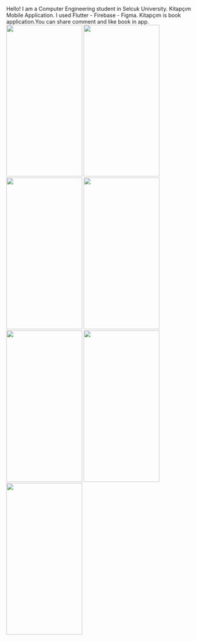 Hello! I am a Computer Engineering student in Selcuk University.
Kitapçım Mobile Application.
I used Flutter - Firebase - Figma.
Kitapçım is book application.You can share comment and like book in app.
<img src ="https://user-images.githubusercontent.com/70198902/205132912-aea28c52-606a-4ff3-9892-fe420b1ac722.png" width="200" height="400"/>
<img src ="https://user-images.githubusercontent.com/70198902/205132928-4819d1fc-8329-43c3-a458-8fe9109d98e6.png" width="200" height="400"/>
<img src ="https://user-images.githubusercontent.com/70198902/205132964-61604393-fc19-411a-afc6-27c7bd965db1.png" width="200" height="400"/>
<img src ="https://user-images.githubusercontent.com/70198902/205132980-9933c826-54b3-44ff-a331-7f6dddc89b56.png" width="200" height="400"/>
<img src ="https://user-images.githubusercontent.com/70198902/205133007-5e51f7e5-79bf-4607-968d-fd67cff6ff28.png" width="200" height="400"/>
<img src ="https://user-images.githubusercontent.com/70198902/205133015-7756e8d7-081c-4788-8d3a-c782fb21ed44.png" width="200" height="400"/>
<img src ="https://user-images.githubusercontent.com/70198902/205133021-912ea78e-0fb5-4ceb-8b0d-5e3d0cb712a5.png" width="200" height="400"/>
